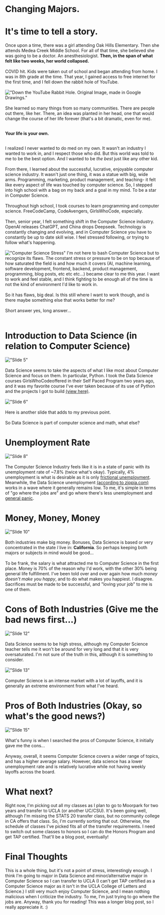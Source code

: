 # Changing Majors.

# It's time to tell a story. 
Once upon a time, there was a girl attending Oak Hills Elementary. Then she attends Medea Creek Middle School. For all of that time, she believed she was going to be a doctor. An anesthesiologist. 
**Then, in the span of what felt like two weeks, her world collapsed.** <br><br>
COVID hit. Kids were taken out of school and began attending from home. I was in 8th grade at the time. That year, I gained access to free internet for the first time, and I fell down the rabbit hole of YouTube. <br><br>
!["Down the YouTube Rabbit Hole. Original Image, made in Google Drawings."](https://github.com/CaptainSapphire/PH-s-Blog/blob/main/assets/February%202025/ytrabbithole.png?raw=true)<br><br>
She learned so many things from so many communities. There are people out there, like her. There, an idea was planted in her head, one that would change the course of her life forever (that's a bit dramatic, even for me).<br><br>

**Your life is your own.** <br><br>

I realized I never wanted to do med on my own. It wasn't an industry I wanted to work in, and I respect those who did. But this world was told to me to be the best option. And I wanted to be *the best* just like any other kid.<br><br>
From there, I learned about the successful, lucrative, enjoyable computer science industry. It wasn't just one thing, it was a statue with big, wide arms. Programming, marketing, product management, and teaching- it felt like every aspect of life was touched by computer science. So, I stepped into high school with a bag on my back and a goal in my mind. To be a star in Computer Science. 
<br><br>
Throughout high school, I took courses to learn programming and computer science. FreeCodeCamp, CodeAvengers, GirlsWhoCode, especially. <br><br>
Then, senior year, I felt something shift in the Computer Science industry. OpenAI releases ChatGPT, and China drops Deepseek. Technology is constantly changing and evolving, and in Computer Science you have to constantly be up to date skill wise. I feel stressed following, or trying to follow what's happening. <br><br>
!["Computer Science Stress"](https://github.com/CaptainSapphire/PH-s-Blog/blob/main/assets/February%202025/computerscienceisittoomuch.png?raw=true)
I'm not here to bash Computer Science but to recognize its flaws. The constant stress or pressure to be on top because of how saturated the field is and how much it covers (AI, machine learning, software development, frontend, backend, product management, programming, blog posts, etc etc etc...) became clear to me this year. I want to work and feel stable, and I think fighting to be enough all of the time is not the kind of environment I'd like to work in. <br><br>
So it has flaws, big deal. Is this still where I want to work though, and is there maybe something else that works better for me? <br><br>
Short answer yes, long answer... <br><br>

# Introduction to Data Science (in relation to Computer Science)
!["Slide 5"](https://github.com/CaptainSapphire/PH-s-Blog/blob/main/assets/February%202025/slide5.png?raw=true)<br><br>
Data Science seems to take the aspects of what I like most about Computer Science and focus on them. In particular, Python. I took the Data Science courses GirlsWhoCodeoffered in their Self Paced Program two years ago, and it was my favorite course I've ever taken because of its use of Python and the projects I got to build [(view here)](https://github.com/CaptainSapphire/GirlsWhoCode/tree/main/SPP-2023/Data%20Science).<br><br>
!["Slide 6"](https://github.com/CaptainSapphire/PH-s-Blog/blob/main/assets/February%202025/slide6.png?raw=true)<br><br>
Here is another slide that adds to my previous point.<br><br>
So Data Science is part of computer science and math, what else?

# Unemployment Rate
!["Slide 8"](https://github.com/CaptainSapphire/PH-s-Blog/blob/main/assets/February%202025/slide8.png?raw=true)<br><br>
The Computer Science Industry feels like it is in a state of panic with its unemployment rate of ~7.8% (twice what's okay). Typically, 4% unemployment is what is desirable as it is only [frictional unemployment](https://duckduckgo.com/?q=define+frictional+unemployment&ia=web). Meanwhile, the Data Science unemployment [(according to zippia.com)](https://www.zippia.com/data-scientist-jobs/demographics/) works in a wave where it generally remains low. To me, it's simple in terms of "go where the jobs are" and go where there's less unemployment and [general panic](https://news.yahoo.com/news/computer-science-grads-job-market-091301837.html?guccounter=1). 

# Money, Money, Money
!["Slide 10"](https://github.com/CaptainSapphire/PH-s-Blog/blob/main/assets/February%202025/slide10.png?raw=true)<br><br>
Both industries make big money. Bonuses, Data Science is based or very concentrated in the state *I* live in: **California**. So perhaps keeping both majors or subjects in mind would be good...<br><br>
To be frank, the salary is what attracted me to Computer Science in the first place. Money is 70% of the reason why I'd work, with the other 30% being general life fulfillment. I've been told over and over again how much *money doesn't make you happy*, and to do what makes you happiest. I disagree. Sacrifices must be made to be successful, and "loving your job" to me is one of them. 

# Cons of Both Industries (Give me the bad news first...)
!["Slide 12"](https://github.com/CaptainSapphire/PH-s-Blog/blob/main/assets/February%202025/slide12.png?raw=true)<br><br>
Data Science seems to be high stress, although my Computer Science teacher tells me it won't be around for very long and that it is very oversaturated. I'm not sure of the truth in this, although it is something to consider. <br><br>
!["Slide 13"](https://github.com/CaptainSapphire/PH-s-Blog/blob/main/assets/February%202025/slide13.png?raw=true)<br><br>
Computer Science is an intense market with a lot of layoffs, and it is generally an extreme environment from what I've heard. 

# Pros of Both Industries (Okay, so what's the good news?)
!["Slide 15"](https://github.com/CaptainSapphire/PH-s-Blog/blob/main/assets/February%202025/slide15.png?raw=true)<br><br>
What's funny is when I searched the pros of Computer Science, it initially gave me the cons... <br><br>
Anyway, overall, it seems Computer Science covers a wider range of topics, and has a higher average salary. However, data science has a lower unemployment rate and is relatively lucrative while not having weekly layoffs across the board.

# What next?
Right now, I'm picking out all my classes as I plan to go to Moorpark for two years and transfer to UCLA (or another UC/CSU). It's been going well, although I'm missing the STATS 20 transfer class, but no community college in CA offers that class. So, I'm currently sorting that out. Otherwise, the schedule of classes I've picked fits all of the transfer requirements. I need to switch out some classes to honors so I can do the Honors Program and get TAP certified. That'll be a blog post, eventually!

# Final Thoughts
This is a whole thing, but it's not a point of stress, interestingly enough. I think I'm going to major in Data Science and minor/alternative major in Computer Science so I can transfer to UCLA (I can't get TAP certified as a Computer Science major as it isn't in the UCLA College of Letters and Science.) I still very much enjoy Computer Science, and I mean nothing malicious when I criticize the industry. To me, I'm just trying to go where the jobs are. Anyway, thank you for reading! This was a longer blog post, so I really appreciate it. :)

